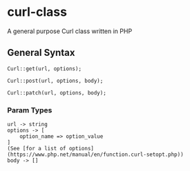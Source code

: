 # curl-class

A general purpose Curl class written in PHP

## General Syntax

    Curl::get(url, options);

    Curl::post(url, options, body);

    Curl::patch(url, options, body);

### Param Types

    url -> string
    options -> [
        option_name => option_value
    ]
    (See [for a list of options](https://www.php.net/manual/en/function.curl-setopt.php))
    body -> []
